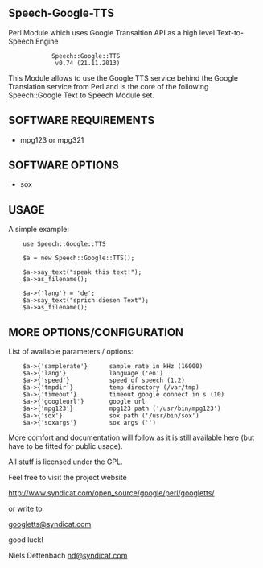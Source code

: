 Speech-Google-TTS
-----------------
Perl Module which uses Google Transaltion API as a high level Text-to-Speech Engine

                Speech::Google::TTS
                 v0.74 (21.11.2013)

This Module allows to use the Google TTS service behind the
Google Translation service from Perl and is the core of the
following Speech::Google Text to Speech Module set.

SOFTWARE REQUIREMENTS
---------------------
 * mpg123 or mpg321


SOFTWARE OPTIONS
----------------
 * sox


USAGE
-----
A simple example:

        use Speech::Google::TTS

        $a = new Speech::Google::TTS();

        $a->say_text("speak this text!");
        $a->as_filename();

        $a->{'lang'} = 'de';
        $a->say_text("sprich diesen Text");
        $a->as_filename();


MORE OPTIONS/CONFIGURATION
--------------------------
List of available parameters / options:

        $a->{'samplerate'}      sample rate in kHz (16000)
        $a->{'lang'}            language ('en')
        $a->{'speed'}           speed of speech (1.2)
        $a->{'tmpdir'}          temp directory (/var/tmp)
        $a->{'timeout'}         timeout google connect in s (10)
        $a->{'googleurl'}       google url
        $a->{'mpg123'}          mpg123 path ('/usr/bin/mpg123')
        $a->{'sox'}             sox path ('/usr/bin/sox')
        $a->{'soxargs'}         sox args ('')

More comfort and documentation will follow as it is still 
available here (but have to be fitted for public usage).

All stuff is licensed under the GPL.

Feel free to visit the project website 

  http://www.syndicat.com/open_source/google/perl/googletts/

or write to 

  googletts@syndicat.com 

good luck!


Niels Dettenbach
<nd@syndicat.com>
